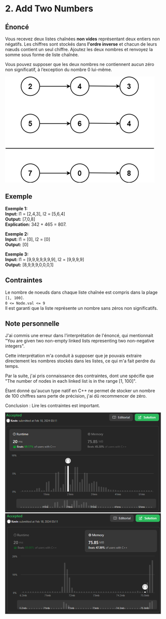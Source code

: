 # 2. Add Two Numbers

## Énoncé

Vous recevez deux listes chaînées **non vides** représentant deux entiers non négatifs. Les chiffres sont stockés dans **l'ordre inverse** et chacun de leurs nœuds contient un seul chiffre. Ajoutez les deux nombres et renvoyez la somme sous forme de liste chaînée.

Vous pouvez supposer que les deux nombres ne contiennent aucun zéro non significatif, à l’exception du nombre 0 lui-même.

<img src="./imgs/img1.jpg"/>

## Exemple

**Exemple 1:**  
**Input:** l1 = [2,4,3], l2 = [5,6,4]  
**Output:** [7,0,8]  
**Explication:** 342 + 465 = 807.

**Exemple 2:**  
**Input:** l1 = [0], l2 = [0]  
**Output:** [0]

**Exemple 3:**  
**Input:** l1 = [9,9,9,9,9,9,9], l2 = [9,9,9,9]  
**Output:** [8,9,9,9,0,0,0,1]

## Contraintes

Le nombre de noeuds dans chaque liste chaînée est compris dans la plage `[1, 100]`.  
`0 <= Node.val <= 9`  
Il est garanti que la liste représente un nombre sans zéros non significatifs.

## Note personnelle

J'ai commis une erreur dans l'interprétation de l'énoncé, qui mentionnait "You are given two non-empty linked lists representing two non-negative integers".

Cette interprétation m'a conduit à supposer que je pouvais extraire directement les nombres stockés dans les listes, ce qui m'a fait perdre du temps.

Par la suite, j'ai pris connaissance des contraintes, dont une spécifie que "The number of nodes in each linked list is in the range [1, 100]".

Étant donné qu'aucun type natif en C++ ne permet de stocker un nombre de 100 chiffres sans perte de précision, j'ai dû recommencer de zéro.

Conclusion : Lire les contraintes est important.

<img src="./imgs/runtime.png"/>
<img src="./imgs/memory.png"/>
